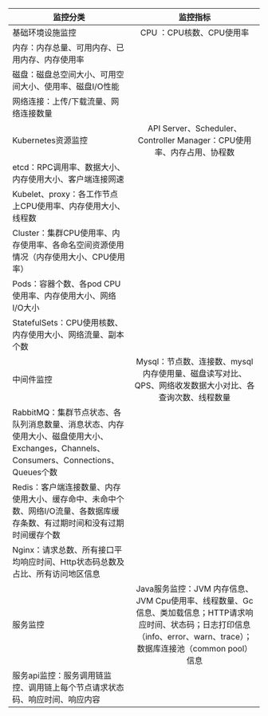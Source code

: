 监控分类 | 监控指标 |
 --- |:--:|  
基础环境设施监控 | CPU ：CPU核数、CPU使用率 
| 内存：内存总量、可用内存、已用内存、内存使用率
| 磁盘：磁盘总空间大小、可用空间大小、使用率、磁盘I/O性能
| 网络连接：上传/下载流量、网络连接数量
Kubernetes资源监控 | API Server、Scheduler、Controller Manager：CPU使用率、内存占用、协程数
|etcd：RPC调用率、数据大小、内存使用大小、客户端连接网速
|Kubelet、proxy：各工作节点上CPU使用率、内存使用大小、线程数
|Cluster：集群CPU使用率、内存使用率、各命名空间资源使用情况（内存使用大小、CPU使用率）
|Pods：容器个数、各pod CPU使用率、内存使用大小、网络I/O大小
|StatefulSets：CPU使用核数、内存使用大小、网络流量、副本个数
中间件监控 |  Mysql：节点数、连接数、mysql内存使用量、磁盘读写对比、QPS、网络收发数据大小对比、各查询次数、线程数量
|RabbitMQ：集群节点状态、各队列消息数量、消息状态、内存使用大小、磁盘使用大小、Exchanges，Channels、Consumers、Connections、Queues个数
|Redis：客户端连接数量、内存使用大小、缓存命中、未命中个数、网络I/O流量、各数据库缓存条数、有过期时间和没有过期时间缓存个数
|Nginx：请求总数、所有接口平均响应时间、Http状态码总数及占比、所有访问地区信息
服务监控 | Java服务监控：JVM 内存信息、JVM Cpu使用率、线程数量、Gc信息、类加载信息；HTTP请求响应时间、状态码；日志打印信息（info、error、warn、trace）；数据库连接池（common pool）信息
|服务api监控：服务调用链监控、调用链上每个节点请求状态码、响应时间、响应内容






